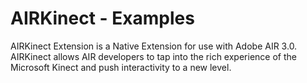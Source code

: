 # AIRKinect - Examples

AIRKinect Extension is a Native Extension for use with Adobe AIR 3.0. AIRKinect allows AIR developers to tap into the rich experience of the Microsoft Kinect and push interactivity to a new level.